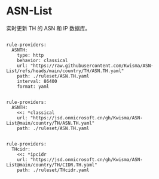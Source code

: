 
# ASN-List

实时更新 TH 的 ASN 和 IP 数据库。

<pre><code class="language-javascript">
rule-providers:
  ASNTH:
    type: http
    behavior: classical
    url: "https://raw.githubusercontent.com/Kwisma/ASN-List/refs/heads/main/country/TH/ASN.TH.yaml"
    path: ./ruleset/ASN.TH.yaml
    interval: 86400
    format: yaml
</code></pre>

<pre><code class="language-javascript">
rule-providers:
  ASNTH:
    <<: *classical
    url: "https://jsd.onmicrosoft.cn/gh/Kwisma/ASN-List@main/country/TH/ASN.TH.yaml"
    path: ./ruleset/ASN.TH.yaml
</code></pre>

<pre><code class="language-javascript">
rule-providers:
  THcidr:
    <<: *ipcidr
    url: "https://jsd.onmicrosoft.cn/gh/Kwisma/ASN-List@main/country/TH/CIDR.TH.yaml"
    path: ./ruleset/THcidr.yaml
</code></pre>